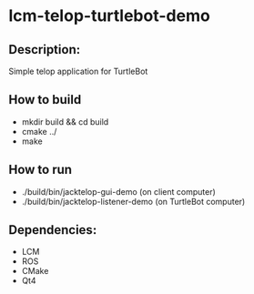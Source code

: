 # lcm-telop-turtlebot-demo

## Description:
Simple telop application for TurtleBot

## How to build
- mkdir build && cd build
- cmake ../
- make

## How to run
- ./build/bin/jacktelop-gui-demo (on client computer)
- ./build/bin/jacktelop-listener-demo (on TurtleBot computer)

## Dependencies:
- LCM
- ROS
- CMake
- Qt4
